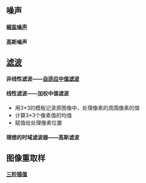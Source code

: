 ## 噪声
#### [椒盐噪声](https://baike.baidu.com/item/%E6%A4%92%E7%9B%90%E5%99%AA%E5%A3%B0)
#### 高斯噪声

## [滤波](https://www.jianshu.com/p/68cbd3d8080b)
#### 非线性滤波——[自适应中值滤波](https://www.cnblogs.com/wangguchangqing/p/6379646.html)
#### 线性滤波——加权中值滤波
- 用3*3的模板记录原图像中，处理像素的周围像素的值
- 计算3*3个像素值的均值
- 赋值给处理像素位置
#### 理想的时域滤波器——高斯滤波


## 图像重取样
#### [三阶插值](https://blog.csdn.net/wp1351553202/article/details/80306373)
